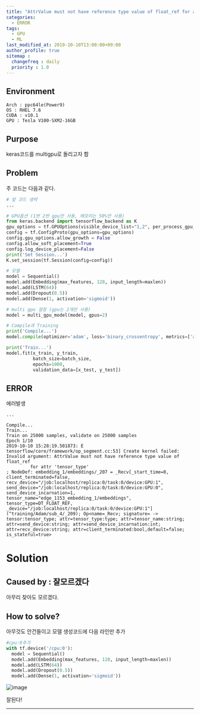 ```yaml
---
title: "AttrValue must not have reference type value of float_ref for attr 'tensor_type'"
categories: 
  - ERROR
tags:
  - GPU
  - ML
last_modified_at: 2019-10-10T13:00:00+09:00
author_profile: true
sitemap :
  changefreq : daily
  priority : 1.0
---
```



## Environment
`Arch : ppc64le(Power9)`   
`OS : RHEL 7.6`   
`CUDA : v10.1`   
`GPU : Tesla V100-SXM2-16GB`

## Purpose
keras코드를 multigpu로 돌리고자 함

## Problem

주 코드는 다음과 같다.  
~~~python
# 앞 코드 생략
...

# GPU옵션 (1번 2번 gpu만 사용, 메모리는 50%만 사용)
from keras.backend import tensorflow_backend as K
gpu_options = tf.GPUOptions(visible_device_list="1,2", per_process_gpu_memory_fraction=0.5)
config = tf.ConfigProto(gpu_options=gpu_options)
config.gpu_options.allow_growth = False
config.allow_soft_placement=True
config.log_device_placement=False
print('Set Session...')
K.set_session(tf.Session(config=config))

# 모델
model = Sequential()
model.add(Embedding(max_features, 128, input_length=maxlen))
model.add(LSTM(64))
model.add(Dropout(0.5))
model.add(Dense(1, activation='sigmoid'))

# multi gpu 설정 (gpu는 2개만 사용)
model = multi_gpu_model(model, gpus=2)

# Compile과 Training
print('Compile...')
model.compile(optimizer='adam', loss='binary_crossentropy', metrics=['accuracy'])

print('Train...')
model.fit(x_train, y_train,
          batch_size=batch_size,
          epochs=1000,
          validation_data=[x_test, y_test])

~~~  


## ERROR

에러발생
~~~
...

Compile...
Train...
Train on 25000 samples, validate on 25000 samples
Epoch 1/10
2019-10-10 15:28:19.501873: E tensorflow/core/framework/op_segment.cc:53] Create kernel failed: Invalid argument: AttrValue must not have reference type value of float_ref
         for attr 'tensor_type'
; NodeDef: embedding_1/embeddings/_207 = _Recv[_start_time=0, client_terminated=false, recv_device="/job:localhost/replica:0/task:0/device:GPU:1", send_device="/job:localhost/replica:0/task:0/device:GPU:0", send_device_incarnation=1, tensor_name="edge_1153_embedding_1/embeddings", tensor_type=DT_FLOAT_REF, _device="/job:localhost/replica:0/task:0/device:GPU:1"](^training/Adam/sub_4/_209); Op<name=_Recv; signature= -> tensor:tensor_type; attr=tensor_type:type; attr=tensor_name:string; attr=send_device:string; attr=send_device_incarnation:int; attr=recv_device:string; attr=client_terminated:bool,default=false; is_stateful=true>
~~~

# Solution

## Caused by : 잘모르겠다
아무리 찾아도 모르겠다.  

## How to solve?
아무것도 안건들이고 모델 생성코드에 다음 라인만 추가  

~~~python
#cpu:0추가
with tf.device('/cpu:0'):
  model = Sequential()
  model.add(Embedding(max_features, 128, input_length=maxlen))
  model.add(LSTM(64))
  model.add(Dropout(0.5))
  model.add(Dense(1, activation='sigmoid'))
~~~

![image](https://user-images.githubusercontent.com/15958325/66548881-12c74780-eb7d-11e9-85dd-73db2926c80b.png)  

잘된다!  

----

